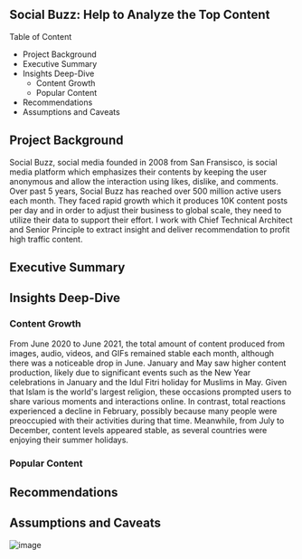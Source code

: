 ## Social Buzz: Help to Analyze the Top Content 

Table of Content
- Project Background
- Executive Summary
- Insights Deep-Dive
  - Content Growth
  - Popular Content
- Recommendations
- Assumptions and Caveats

## Project Background
Social Buzz, social media founded in 2008 from San Fransisco, is social media platform which emphasizes their contents by keeping the user anonymous and allow the interaction using likes, dislike, and comments. Over past 5 years, Social Buzz has reached over 500 million active users each month. They faced rapid growth which it produces 10K content posts per day and in order to adjust their business to global scale, they need to utilize their data to support their effort. I work with Chief Technical Architect and Senior Principle to extract insight and deliver recommendation to profit high traffic content. 

## Executive Summary

## Insights Deep-Dive
### Content Growth
From June 2020 to June 2021, the total amount of content produced from images, audio, videos, and GIFs remained stable each month, although there was a noticeable drop in June. January and May saw higher content production, likely due to significant events such as the New Year celebrations in January and the Idul Fitri holiday for Muslims in May. Given that Islam is the world's largest religion, these occasions prompted users to share various moments and interactions online. In contrast, total reactions experienced a decline in February, possibly because many people were preoccupied with their activities during that time. Meanwhile, from July to December, content levels appeared stable, as several countries were enjoying their summer holidays.
### Popular Content

## Recommendations

## Assumptions and Caveats


![image](https://github.com/user-attachments/assets/bb92b33b-5d9c-459f-b47f-a3ab02d934fd)

